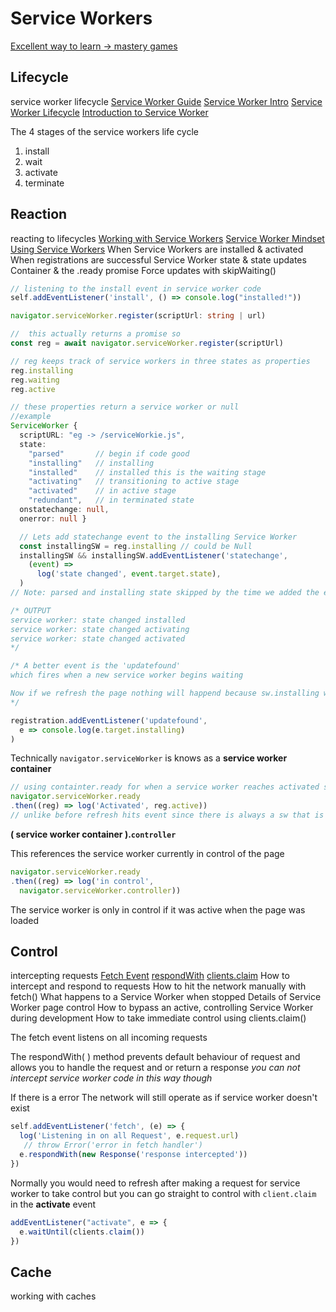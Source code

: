     

# <b class="text-gray-400">Service Workers</b>

[Excellent way to learn -> mastery games](https://mastery.games/serviceworkies/)

## Lifecycle 
<span class="text-xl text-yellow-400 capitalize">service worker lifecycle</span>
[Service Worker Guide](https://web.dev/reliable/service-workers-cache-storage)
[Service Worker Intro](https://developers.google.com/web/fundamentals/primers/service-workers/)
[Service Worker Lifecycle](https://developers.google.com/web/fundamentals/primers/service-workers/lifecycle)
[Introduction to Service Worker](https://developers.google.com/web/ilt/pwa/introduction-to-service-worker-slides)

<span class="text-blue-100">The <span class="text-green-300 font-bold">4</span> stages of the service workers life cycle</span>
1. install
2. wait
3. activate
4. terminate



## Reaction 
<span class="text-xl text-yellow-400 capitalize">reacting to lifecycles</span>
[Working with Service Workers](https://web.dev/reliable/service-workers-cache-storage/codelab-service-workers)
[Service Worker Mindset](https://web.dev/service-worker-mindset/)
[Using Service Workers](https://developer.mozilla.org/en-US/docs/Web/API/Service_Worker_API/Using_Service_Workers)
When Service Workers are installed & activated
When registrations are successful
Service Worker state & state updates
Container & the .ready promise
Force updates with skipWaiting()

```js
// listening to the install event in service worker code
self.addEventListener('install', () => console.log("installed!"))
```
```ts
navigator.serviceWorker.register(scriptUrl: string | url)

//  this actually returns a promise so 
const reg = await navigator.serviceWorker.register(scriptUrl)

// reg keeps track of service workers in three states as properties
reg.installing
reg.waiting
reg.active

// these properties return a service worker or null
//example
ServiceWorker { 
  scriptURL: "eg -> /serviceWorkie.js", 
  state:
    "parsed"       // begin if code good
    "installing"   // installing 
    "installed"    // installed this is the waiting stage
    "activating"   // transitioning to active stage
    "activated"    // in active stage
    "redundant",   // in terminated state
  onstatechange: null,
  onerror: null }

  // Lets add statechange event to the installing Service Worker
  const installingSW = reg.installing // could be Null
  installingSW && installingSW.addEventListener('statechange', 
    (event) =>
      log('state changed', event.target.state),
  )
// Note: parsed and installing state skipped by the time we added the event listener

/* OUTPUT
service worker: state changed installed
service worker: state changed activating 
service worker: state changed activated
*/

/* A better event is the 'updatefound' 
which fires when a new service worker begins waiting

Now if we refresh the page nothing will happend because sw.installing would be Null since new service worker is not installing
*/

registration.addEventListener('updatefound', 
  e => console.log(e.target.installing)
)
```
Technically `navigator.serviceWorker` is knows as a <b class="text-yellow-400">service worker container</b>

```ts
// using containter.ready for when a service worker reaches activated state
navigator.serviceWorker.ready
.then((reg) => log('Activated', reg.active))
// unlike before refresh hits event since there is always a sw that is active
```
<b class="text-yellow-400 text-xl">( service worker container ).`controller`</b>

<span class="text-yellow-300">This references the service worker currently in control of the page</span>

```ts
navigator.serviceWorker.ready
.then((reg) => log('in control', 
  navigator.serviceWorker.controller))
```
<span class="text-yellow-300">The service worker is only in control if it was active when the page was loaded</span>




## Control
<span class="text-xl text-yellow-400 capitalize">intercepting requests</span>
[Fetch Event](https://developer.mozilla.org/en-US/docs/Web/API/FetchEvent)
[respondWith](https://developer.mozilla.org/en-US/docs/Web/API/FetchEvent/respondWith)
[clients.claim](https://developer.mozilla.org/en-US/docs/Web/API/Clients/claim)
How to intercept and respond to requests
How to hit the network manually with fetch()
What happens to a Service Worker when stopped
Details of Service Worker page control
How to bypass an active, controlling Service Worker during development
How to take immediate control using clients.claim()

The <span class="font-extrabold text-yellow-600">fetch</span> event listens on all incoming requests

The <span class="font-extrabold text-blue-400">respondWith( )</span> method prevents default behaviour of request and allows you to handle the request and or return a response *you can not intercept service worker code in this way though*

<span class="font-extrabold text-red-400">If there is a error</span> The network will still operate as if service worker doesn't exist


```ts
self.addEventListener('fetch', (e) => {
  log('Listening in on all Request', e.request.url) 
   // throw Error('error in fetch handler')
  e.respondWith(new Response('response intercepted'))
})
```
Normally you would need to refresh after making a request for service worker to take control but you can go straight to control with `client.claim` in the <b class="text-green-500">activate</b> event
```ts
addEventListener("activate", e => {
  e.waitUntil(clients.claim())
})
```

## Cache
<span class="text-xl text-yellow-400 capitalize">working with caches</span>